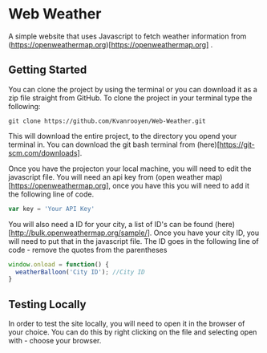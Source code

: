 # Web Weather
A simple website that uses Javascript to fetch weather information from (https://openweathermap.org)[https://openweathermap.org] .

## Getting Started
You can clone the project by using the terminal or you can download it as a zip file straight from GitHub. To clone the project in your terminal type the following:
```
git clone https://github.com/Kvanrooyen/Web-Weather.git
```

This will download the entire project, to the directory you opend your terminal in. You can download the git bash terminal from (here)[https://git-scm.com/downloads].

Once you have the projecton your local machine, you will need to edit the javascript file. You will need an api key from (open weather map)[https://openweathermap.org], once you have this you will need to add it the following line of code.
```javascript
var key = 'Your API Key'
``` 
You will also need a ID for your city, a list of ID's can be found (here)[http://bulk.openweathermap.org/sample/]. Once you have your city ID, you will need to put that in the javascript file. The ID goes in the following line of code - remove the quotes from the parentheses
```javascript
window.onload = function() {
  weatherBalloon('City ID'); //City ID
}
```

## Testing Locally
In order to test the site locally, you will need to open it in the browser of your choice. You can do this by right clicking on the file and selecting open with - choose your browser.